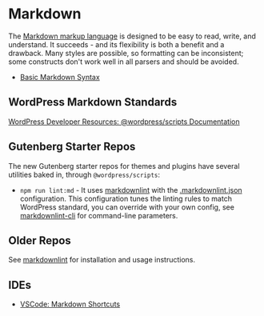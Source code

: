 # Markdown

The [Markdown markup language](https://en.wikipedia.org/wiki/Markdown) is designed to be easy to read, write, and understand. It succeeds - and its flexibility is both a benefit and a drawback. Many styles are possible, so formatting can be inconsistent; some constructs don't work well in all parsers and should be avoided.

- [Basic Markdown Syntax](https://www.markdownguide.org/basic-syntax/)

## WordPress Markdown Standards

[WordPress Developer Resources: @wordpress/scripts Documentation](https://developer.wordpress.org/block-editor/reference-guides/packages/packages-scripts/#lint-md-docs)

## Gutenberg Starter Repos

The new Gutenberg starter repos for themes and plugins have several utilities baked in, through `@wordpress/scripts`:

- `npm run lint:md` - It uses [markdownlint](https://github.com/DavidAnson/markdownlint) with the [.markdownlint.json](https://github.com/WordPress/gutenberg/blob/HEAD/packages/scripts/config/.markdownlint.json) configuration. This configuration tunes the linting rules to match WordPress standard, you can override with your own config, see [markdownlint-cli](https://github.com/igorshubovych/markdownlint-cli/) for command-line parameters.

## Older Repos

See [markdownlint](https://github.com/DavidAnson/markdownlint) for installation and usage instructions.

## IDEs

- [VSCode: Markdown Shortcuts](https://marketplace.visualstudio.com/items?itemName=robole.markdown-shortcuts)

